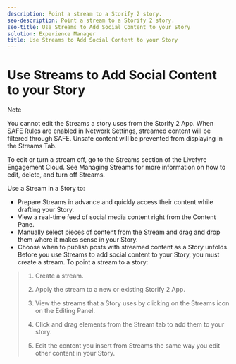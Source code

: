 ```yaml
---
description: Point a stream to a Storify 2 story.
seo-description: Point a stream to a Storify 2 story.
seo-title: Use Streams to Add Social Content to your Story
solution: Experience Manager
title: Use Streams to Add Social Content to your Story
---
```


# Use Streams to Add Social Content to your Story

>[!NOTE]
>
>You cannot edit the Streams a story uses from the Storify 2 App.
When SAFE Rules are enabled in Network Settings, streamed content will be filtered through SAFE. Unsafe content will be prevented from displaying in the Streams Tab.

To edit or turn a stream off, go to the Streams section of the Livefyre Engagement Cloud. See Managing Streams for more information on how to edit, delete, and turn off Streams.

Use a Stream in a Story to:

* Prepare Streams in advance and quickly access their content while drafting your Story.
* View a real-time feed of social media content right from the Content Pane.
* Manually select pieces of content from the Stream and drag and drop them where it makes sense in your Story.
* Choose when to publish posts with streamed content as a Story unfolds.
Before you use Streams to add social content to your Story, you must create a stream. To point a stream to a story:

>1. Create a stream.
>   
>1. Apply the stream to a new or existing Storify 2 App.
>   
>1. View the streams that a Story uses by clicking on the Streams icon on the Editing Panel.
>   
>1. Click and drag elements from the Stream tab to add them to your story.
>   
>1. Edit the content you insert from Streams the same way you edit other content in your Story.
>   
>   
